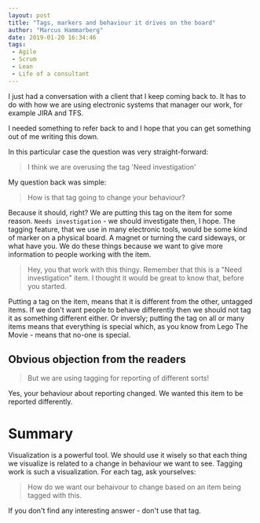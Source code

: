 ```yaml
---
layout: post
title: "Tags, markers and behaviour it drives on the board"
author: "Marcus Hammarberg"
date: 2019-01-20 16:34:46
tags:
 - Agile
 - Scrum
 - Lean
 - Life of a consultant
---
```


I just had a conversation with a client that I keep coming back to. It has to do with how we are using electronic systems that manager our work, for example JIRA and TFS. 

I needed something to refer back to and I hope that you can get something out of me writing this down. 

<a name='more'></a>

In this particular case the question was very straight-forward:

> I think we are overusing the tag 'Need investigation'

My question back was simple:

> How is that tag going to change your behaviour? 

Because it should, right? We are putting this tag on the item for some reason. `Needs investigation` - we should investigate then, I hope. The tagging feature, that we use in many electronic tools, would be some kind of marker on a physical board. A magnet or turning the card sideways, or what have you. We do these things because we want to give more information to people working with the item. 

> Hey, you that work with this thingy. Remember that this is a "Need investigation" item. I thought it would be great to know that, before you started.

Putting a tag on the item, means that it is different from the other, untagged items. If we don't want people to behave differently then we should not tag it as something different either. Or inversly; putting the tag on all or many items means that everything is special which, as you know from Lego The Movie - means that no-one is special. 

## Obvious objection from the readers

> But we are using tagging for reporting of different sorts!

Yes, your behaviour about reporting changed. We wanted this item to be reported differently. 

# Summary

Visualization is a powerful tool. We should use it wisely so that each thing we visualize is related to a change in behaviour we want to see. Tagging work is such a visualization. For each tag, ask yourselves:

> How do we want our behaivour to change based on an item being tagged with this. 

If you don't find any interesting answer - don't use that tag. 
